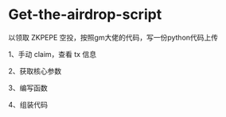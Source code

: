 # Get-the-airdrop-script
以领取 ZKPEPE 空投，按照gm大佬的代码，写一份python代码上传

1、手动 claim，查看 tx 信息

2、获取核心参数

3、编写函数

4、组装代码

